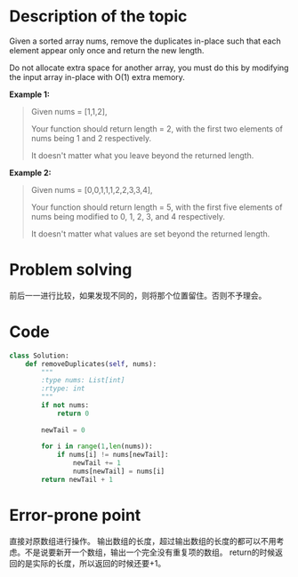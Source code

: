 # Description of the topic
Given a sorted array nums, remove the duplicates in-place such that each element appear only once and return the new length.

Do not allocate extra space for another array, you must do this by modifying the input array in-place with O(1) extra memory.

**Example 1:**

>
>Given nums = [1,1,2],
>
>Your function should return length = 2, with the first two elements of nums being 1 and 2 respectively.
>
>It doesn't matter what you leave beyond the returned length.


**Example 2:**

>
>Given nums = [0,0,1,1,1,2,2,3,3,4],
>
>Your function should return length = 5, with the first five elements of nums being modified to 0, 1, 2, 3, and 4 respectively.
>
>It doesn't matter what values are set beyond the returned length.

# Problem solving
前后一一进行比较，如果发现不同的，则将那个位置留住。否则不予理会。
# Code
```python
class Solution:
    def removeDuplicates(self, nums):
        """
        :type nums: List[int]
        :rtype: int
        """
        if not nums:
            return 0
        
        newTail = 0
        
        for i in range(1,len(nums)):
            if nums[i] != nums[newTail]:
                newTail += 1
                nums[newTail] = nums[i]
        return newTail + 1
```
# Error-prone point
直接对原数组进行操作。
输出数组的长度，超过输出数组的长度的都可以不用考虑。不是说要新开一个数组，输出一个完全没有重复项的数组。
return的时候返回的是实际的长度，所以返回的时候还要+1。
